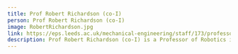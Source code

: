 ```yaml
---
title: Prof Robert Richardson (co-I) 
person: Prof Robert Richardson (co-I) 
image: RobertRichardson.jpg
link: https://eps.leeds.ac.uk/mechanical-engineering/staff/173/professor-robert-richardson
description: Prof Robert Richardson (co-I) is a Professor of Robotics in the School of Mechanical Engineering at the University of Leeds. As PI and Director of the £6M EPSRC National Facility for Innovative Robotic systems, he leads a major EPSRC investment to physically create and evaluate robust autonomous devices. He chairs the EPSRC UK-RAS network, involving 30 universities and over 2500 members. His research tackles a broad range of infrastructure robotics platforms and medical robotic systems. He is also a fellow of the iMechE.
---
```


